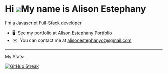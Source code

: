 Hi ![](https://user-images.githubusercontent.com/18350557/176309783-0785949b-9127-417c-8b55-ab5a4333674e.gif)My name is Alison Estephany
========================================================================================================================================

I'm a Javascript Full-Stack developer

* 🖥️  See my portfolio at [Alison Estephany Portfolio](http://https://alisoneoz-portfolio.netlify.app/)
* ✉️  You can contact me at [alisonestephanyoz@gmail.com](mailto:alisonestephanyoz@gmail.com)

---
My Stats:

[![GitHub Streak](http://github-readme-streak-stats.herokuapp.com?user=alisoneoz&theme=dark&background=000000)](https://git.io/streak-stats)
